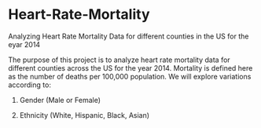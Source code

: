 # Heart-Rate-Mortality
Analyzing Heart Rate Mortality Data for different counties in the US for the eyar 2014

The purpose of this project is to analyze heart rate mortality data for different counties across the US for the year 2014. Mortality is defined here as the number of deaths per 100,000 population. We will explore variations according to:

1. Gender (Male or Female)

2. Ethnicity (White, Hispanic, Black, Asian)
